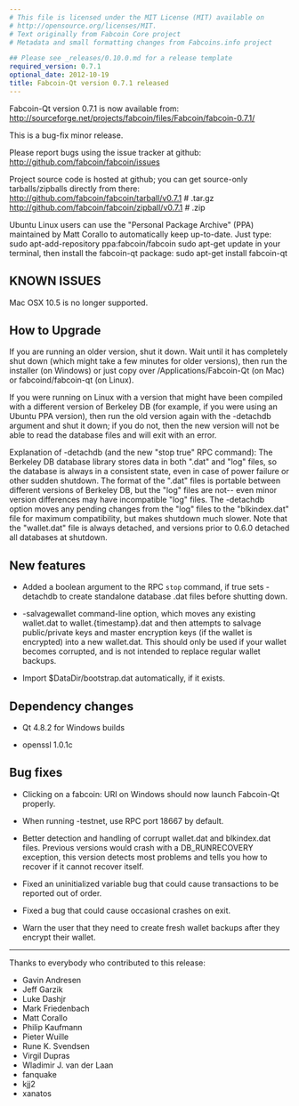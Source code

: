 ```yaml
---
# This file is licensed under the MIT License (MIT) available on
# http://opensource.org/licenses/MIT.
# Text originally from Fabcoin Core project
# Metadata and small formatting changes from Fabcoins.info project

## Please see _releases/0.10.0.md for a release template
required_version: 0.7.1
optional_date: 2012-10-19
title: Fabcoin-Qt version 0.7.1 released
---
```

Fabcoin-Qt version 0.7.1 is now available from:
  <http://sourceforge.net/projects/fabcoin/files/Fabcoin/fabcoin-0.7.1/>

This is a bug-fix minor release.

Please report bugs using the issue tracker at github:
  <http://github.com/fabcoin/fabcoin/issues>

Project source code is hosted at github; you can get
source-only tarballs/zipballs directly from there:
  <http://github.com/fabcoin/fabcoin/tarball/v0.7.1>  # .tar.gz
  <http://github.com/fabcoin/fabcoin/zipball/v0.7.1>  # .zip

Ubuntu Linux users can use the "Personal Package Archive" (PPA)
maintained by Matt Corallo to automatically keep 
up-to-date.  Just type:
  sudo apt-add-repository ppa:fabcoin/fabcoin
  sudo apt-get update
in your terminal, then install the fabcoin-qt package:
  sudo apt-get install fabcoin-qt

KNOWN ISSUES
------------

Mac OSX 10.5 is no longer supported.

How to Upgrade
--------------

If you are running an older version, shut it down. Wait
until it has completely shut down (which might take a few minutes for older
versions), then run the installer (on Windows) or just copy over
/Applications/Fabcoin-Qt (on Mac) or fabcoind/fabcoin-qt (on Linux).

If you were running on Linux with a version that might have been compiled
with a different version of Berkeley DB (for example, if you were using an
Ubuntu PPA version), then run the old version again with the -detachdb
argument and shut it down; if you do not, then the new version will not
be able to read the database files and will exit with an error.

Explanation of -detachdb (and the new "stop true" RPC command):
The Berkeley DB database library stores data in both ".dat" and
"log" files, so the database is always in a consistent state,
even in case of power failure or other sudden shutdown. The
format of the ".dat" files is portable between different
versions of Berkeley DB, but the "log" files are not-- even minor
version differences may have incompatible "log" files. The
-detachdb option moves any pending changes from the "log" files
to the "blkindex.dat" file for maximum compatibility, but makes
shutdown much slower. Note that the "wallet.dat" file is always
detached, and versions prior to 0.6.0 detached all databases
at shutdown.

New features
------------

* Added a boolean argument to the RPC `stop` command, if true sets
  -detachdb to create standalone database .dat files before shutting down.

* -salvagewallet command-line option, which moves any existing wallet.dat
  to wallet.{timestamp}.dat and then attempts to salvage public/private
  keys and master encryption keys (if the wallet is encrypted) into
  a new wallet.dat. This should only be used if your wallet becomes
  corrupted, and is not intended to replace regular wallet backups.

* Import $DataDir/bootstrap.dat automatically, if it exists.

Dependency changes
------------------

* Qt 4.8.2 for Windows builds

* openssl 1.0.1c

Bug fixes
---------

* Clicking on a fabcoin: URI on Windows should now launch Fabcoin-Qt properly.

* When running -testnet, use RPC port 18667 by default.

* Better detection and handling of corrupt wallet.dat and blkindex.dat files.
  Previous versions would crash with a DB_RUNRECOVERY exception, this
  version detects most problems and tells you how to recover if it
  cannot recover itself.

* Fixed an uninitialized variable bug that could cause transactions to
  be reported out of order.

* Fixed a bug that could cause occasional crashes on exit.

* Warn the user that they need to create fresh wallet backups after they
  encrypt their wallet.

----------------------------------------------------
Thanks to everybody who contributed to this release:

- Gavin Andresen
- Jeff Garzik
- Luke Dashjr
- Mark Friedenbach
- Matt Corallo
- Philip Kaufmann
- Pieter Wuille
- Rune K. Svendsen
- Virgil Dupras
- Wladimir J. van der Laan
- fanquake
- kjj2
- xanatos
